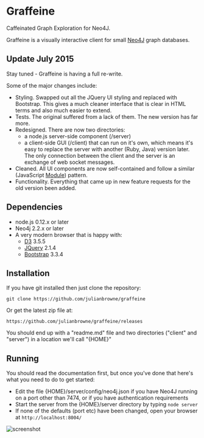 
# Graffeine

Caffeinated Graph Exploration for Neo4J.  

Graffeine is a visually interactive client for small [Neo4J](http://neo4j.com/) graph databases.  

## Update July 2015

Stay tuned - Graffeine is having a full re-write.  

Some of the major changes include:  

-   Styling. Swapped out all the JQuery UI styling and replaced with Bootstrap. This gives a much cleaner interface that is clear in HTML terms and also much easier to extend.
-   Tests. The original suffered from a lack of them. The new version has far more.
-   Redesigned. There are now two directories:
    -   a node.js server-side component (/server)
    -   a client-side GUI (/client) that can run on it's own, which means it's easy to replace the server with another (Ruby, Java) version later. The only connection between the client and the server is an exchange of web socket messages.
-   Cleaned. All UI components are now self-contained and follow a similar (JavaScript [Module](http://www.adequatelygood.com/JavaScript-Module-Pattern-In-Depth.html)) pattern.
-   Functionality. Everything that came up in new feature requests for the old version been added.

## Dependencies

-   node.js 0.12.x or later  
-   Neo4j 2.2.x or later  
-   A very modern browser that is happy with:
    -   [D3](http://d3js.org/) 3.5.5
    -   [JQuery](http://jquery.com/) 2.1.4
    -   [Bootstrap]() 3.3.4

## Installation

If you have git installed then just clone the repository:

    git clone https://github.com/julianbrowne/graffeine

Or get the latest zip file at:

    https://github.com/julianbrowne/graffeine/releases

You should end up with a "readme.md" file and two directories ("client" and "server") in a location we'll call "{HOME}"

## Running

You should read the documentation first, but once you've done that here's what you need to do to get started:

-   Edit the file {HOME}/server/config/neo4j.json if you have Neo4J running on a port other than 7474, or if you have authentication requirements
-   Start the server from the {HOME}/server directory by typing ``node server``
-   If none of the defaults (port etc) have been changed, open your browser at ``http://localhost:8004/``

![screenshot](https://raw.githubusercontent.com/julianbrowne/graffeine/v0.1/client/docs/images/screenshot-home.jpeg)